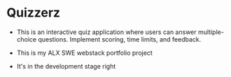 # Quizzerz


- This is an interactive quiz application where users can answer multiple-choice questions. Implement scoring, time limits, and feedback.
- This is my ALX SWE webstack portfolio project

- It's in the development stage right